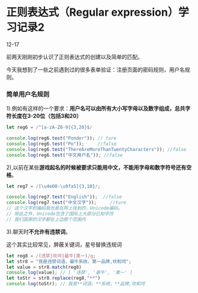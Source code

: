 # 正则表达式（Regular expression）学习记录2

12-17

前两天刚刚初步认识了正则表达式的创建以及简单的匹配。

今天我想到了一些之前遇到过的很多表单验证：注册页面的密码规则，用户名规则。

### 简单用户名规则

1).例如有这样的一个要求：**用户名可以由所有大小写字母以及数字组成，总共字符长度在3-20位（包括3和20）**

```javascript
let reg6 = /^[a-zA-Z0-9]{3,20}$/

console.log(reg6.test("Ponder")); // ture
console.log(reg6.test("Po"));     //false
console.log(reg6.test("ThereAreMoreThanTwentyCharacters")); //false
console.log(reg6.test("中文用户名")); //false
```

2),以前在某些**游戏起名的时候被要求只能用中文，不能用字母和数字符号还有空格**。

```javascript
let reg7 = /[\u4e00-\u9fa5]{3,10}/;

console.log(reg7.test("English"));	//false
console.log(reg7.test("中文汉字"));		//ture
// 这个汉字的编码我也是在网上找到的，Unicode编码。
// 除此之外，Unicode包含了国际上大部分已知字符
// 我们国家的汉字都在上边那个范围内
```

3).聊天时**不允许有违禁词**。

这个其实比较常见，屏蔽关键词，星号替换违规词

```javascript
let reg8 = /(违禁|坎坷|最牛|第一)/g;
let str8 = "我是违禁词语，最牛系统，第一品牌,坎和坷";
let value = str8.match(reg8)
console.log(value); // [ '违禁', '最牛', '第一' ]
let toStr = str8.replace(reg8,"**")
console.log(toStr); // 我是**词语，**系统，**品牌,坎和坷
```